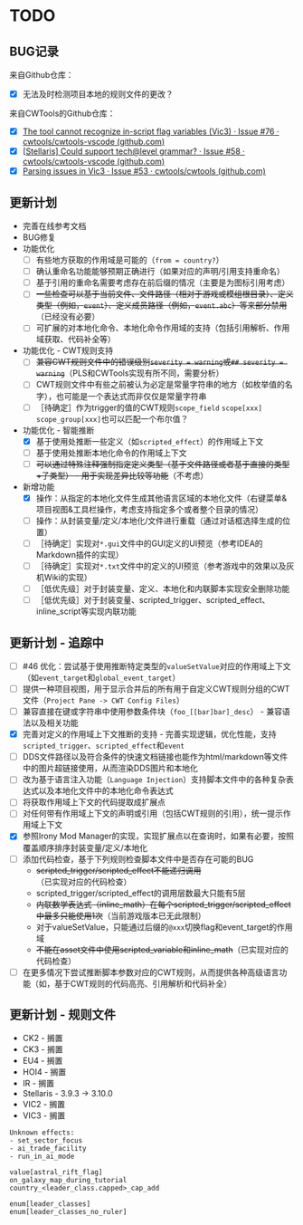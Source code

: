 # TODO

## BUG记录

来自Github仓库：

* [X] 无法及时检测项目本地的规则文件的更改？

来自CWTools的Github仓库：

* [X] [The tool cannot recognize in-script flag variables (Vic3) · Issue #76 · cwtools/cwtools-vscode (github.com)](https://github.com/cwtools/cwtools-vscode/issues/76)
* [X] [[Stellaris\] Could support tech@level grammar? · Issue #58 · cwtools/cwtools-vscode (github.com)](https://github.com/cwtools/cwtools-vscode/issues/58)
* [X] [Parsing issues in Vic3 · Issue #53 · cwtools/cwtools (github.com)](https://github.com/cwtools/cwtools/issues/53)

## 更新计划

* 完善在线参考文档
* BUG修复
* 功能优化
  * [ ] 有些地方获取的作用域是可能的（`from = country?`）
  * [ ] 确认重命名功能能够预期正确进行（如果对应的声明/引用支持重命名）
  * [ ] 基于引用的重命名需要考虑存在前后缀的情况（主要是为图标引用考虑）
  * [ ] ~~一些检查可以基于当前文件、文件路径（相对于游戏或模组根目录）、定义类型（例如，`event`）、定义成员路径（例如，`event.abc`）等来部分禁用~~（已经没有必要）
  * [ ] 可扩展的对本地化命令、本地化命令作用域的支持（包括引用解析、作用域获取、代码补全等）
* 功能优化 - CWT规则支持
  * [ ] ~~兼容CWT规则文件中的错误级别`severity = warning`或`## severity = warning`~~（PLS和CWTools实现有所不同，需要分析）
  * [ ] CWT规则文件中有些之前被认为必定是常量字符串的地方（如枚举值的名字），也可能是一个表达式而非仅仅是常量字符串
  * [ ] ［待确定］作为trigger的值的CWT规则`scope_field` `scope[xxx]` `scope_group[xxx]`也可以匹配一个布尔值？
* 功能优化 - 智能推断
  * [X] 基于使用处推断一些定义（如`scripted_effect`）的作用域上下文
  * [ ] 基于使用处推断本地化命令的作用域上下文
  * [ ] ~~可以通过特殊注释强制指定定义类型（基于文件路径或者基于直接的类型+子类型） - 用于实现差异比较等功能~~（不考虑）
* 新增功能
  * [X] 操作：从指定的本地化文件生成其他语言区域的本地化文件（右键菜单&项目视图&工具栏操作，考虑支持指定多个或者整个目录的情况）
  * [ ] 操作：从封装变量/定义/本地化/文件进行重载（通过对话框选择生成的位置）
  * [ ] ［待确定］实现对`*.gui`文件中的GUI定义的UI预览（参考IDEA的Markdown插件的实现）
  * [ ] ［待确定］实现对`*.txt`文件中的定义的UI预览（参考游戏中的效果以及灰机Wiki的实现）
  * [ ] ［低优先级］对于封装变量、定义、本地化和内联脚本实现安全删除功能
  * [ ] ［低优先级］对于封装变量、scripted_trigger、scripted_effect、inline_script等实现内联功能

## 更新计划 - 追踪中

* [ ] #46 优化：尝试基于使用推断特定类型的`valueSetValue`对应的作用域上下文（如`event_target`和`global_event_target`）
* [ ] 提供一种项目视图，用于显示合并后的所有用于自定义CWT规则分组的CWT文件（`Project Pane -> CWT Config Files`）
* [ ] 兼容直接在键或字符串中使用参数条件块（`foo_[[bar]bar]_desc`） - 兼容语法以及相关功能
* [X] 完善对定义的作用域上下文推断的支持 - 完善实现逻辑，优化性能，支持`scripted_trigger`、`scripted_effect`和`event`
* [ ] DDS文件路径以及符合条件的快速文档链接也能作为html/markdown等文件中的图片超链接使用，从而渲染DDS图片和本地化
* [ ] 改为基于语言注入功能（`Language Injection`）支持脚本文件中的各种复杂表达式以及本地化文件中的本地化命令表达式
* [ ] 将获取作用域上下文的代码提取成扩展点
* [ ] 对任何带有作用域上下文的声明或引用（包括CWT规则的引用），统一提示作用域上下文
* [X] 参照Irony Mod Manager的实现，实现扩展点以在查询时，如果有必要，按照覆盖顺序排序封装变量/定义/本地化
* [ ] 添加代码检查，基于下列规则检查脚本文件中是否存在可能的BUG
  * ~~scripted_trigger/scripted_effect不能递归调用~~（已实现对应的代码检查）
  * scripted_trigger/scripted_effect的调用层数最大只能有5层
  * ~~内联数学表达式（inline_math）在每个scripted_trigger/scripted_effect中最多只能使用1次~~（当前游戏版本已无此限制）
  * 对于valueSetValue，只能通过后缀的`@xxx`切换flag和event_target的作用域
  * ~~不能在asset文件中使用scripted_variable和inline_math~~（已实现对应的代码检查）
* [ ] 在更多情况下尝试推断脚本参数对应的CWT规则，从而提供各种高级语言功能（如，基于CWT规则的代码高亮、引用解析和代码补全）

## 更新计划 - 规则文件

* CK2 - 搁置
* CK3 - 搁置
* EU4 - 搁置
* HOI4 - 搁置
* IR - 搁置
* Stellaris - 3.9.3 -> 3.10.0
* VIC2 - 搁置
* VIC3 - 搁置

```
Unknown effects:
- set_sector_focus
- ai_trade_facility
- run_in_ai_mode

value[astral_rift_flag]
on_galaxy_map_during_tutorial
country_<leader_class.capped>_cap_add

enum[leader_classes]
enum[leader_classes_no_ruler]
```